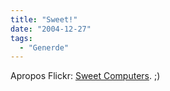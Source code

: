 ```yaml
---
title: "Sweet!"
date: "2004-12-27"
tags:
  - "Generde"
---
```


Apropos Flickr: [Sweet Computers](http://www.flickr.com/photos/honestdave/sets/48911/). ;)
